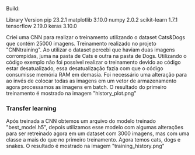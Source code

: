 Build:

Library          Version
pip              23.2.1
matplotlib       3.10.0
numpy            2.0.2
scikit-learn     1.7.1
tensorflow       2.19.0
keras            3.10.0


Criei uma CNN para realizar o treinamento utilizando o dataset Cats&Dogs que contém 25000 imagens. Treinamento realizado no projeto "CNNtraining".
Ao utilizar o dataset percebi que haviam duas imagens corrompidas, juma na pasta de Cats e outra na pasta de Dogs.
Utilizando o código exemplo não foi possível realizar o treinamento devido ao código estar desatualizado, essa desatualização fazia com
que o código consumisse memória RAM em demasia.
Foi necessário uma alteração para ao invés de colocar todas as imagens em um vetor de armazenamento agora processamos as imagens em batch.
O resultado do primeiro treinamento é mostrado na imagem "history_plot.png"


### Transfer learning ###
Após treinada a CNN obtemos um arquivo do modelo treinado "best_model.h5", depois utilizamos esse modelo com algumas alterações para
ser retreinado agora em um dataset com 3000 imagens, mas com uma classe a mais do que no primeiro treinamento. Agora temos cats,
dogs e snakes.
O resultado é mostrado na imagem "training_history.png"

